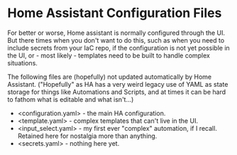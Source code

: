 # Home Assistant Configuration Files

For better or worse, Home assistant is normally configured through the UI. But there times when you don't want to do this, such as when you need to include secrets from your IaC repo, if the configuration is not yet possible in the UI, or - most likely - templates need to be built to handle complex situations.

The following files are (hopefully) not updated automatically by Home Assistant. ("Hopefully" as HA has a very weird legacy use of YAML as state storage for things like Automations and Scripts, and at times it can be hard to fathom what is editable and what isn't...)

* <configuration.yaml> - the main HA configuration.
* <template.yaml> - complex templates that can't live in the UI.
* <input_select.yaml> - my first ever "complex" automation, if I recall. Retained here for nostalgia more than anything.
* <secrets.yaml> - nothing here yet.
